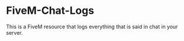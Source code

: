 # FiveM-Chat-Logs
This is a FiveM resource that logs everything that is said in chat in your server. 
